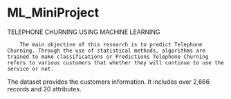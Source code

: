 # ML_MiniProject

TELEPHONE CHURNING USING MACHINE LEARNING

        The main objective of this research is to predict Telephone Churning. Through the use of statistical methods, algorithms are trained to make classifications or Predictions Telephone Churning refers to various customers that whether they will continue to use the service or not. 
The dataset provides the customers information. It includes over 2,666 records and 20 attributes.
